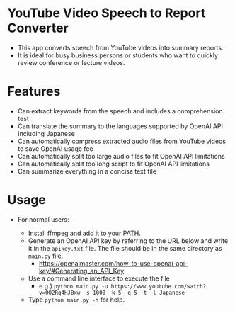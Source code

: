 # YouTube Video Speech to Report Converter

- This app converts speech from YouTube videos into summary reports.
- It is ideal for busy business persons or students who want to quickly review conference or lecture videos.

# Features

- Can extract keywords from the speech and includes a comprehension test
- Can translate the summary to the languages supported by OpenAI API including Japanese
- Can automatically compress extracted audio files from YouTube videos to save OpenAI usage fee
- Can automatically split too large audio files to fit OpenAI API limitations
- Can automatically split too long script to fit OpenAI API limitations
- Can summarize everything in a concise text file

# Usage

- For normal users:

  - Install ffmpeg and add it to your PATH.
  - Generate an OpenAI API key by referring to the URL below and write it in the `apikey.txt` file. The file should be in the same directory as `main.py` file.
    - https://openaimaster.com/how-to-use-openai-api-key/#Generating_an_API_Key
  - Use a command line interface to execute the file
    - e.g.) `python main.py -u https://www.youtube.com/watch?v=0O2Rq4HJBxw -s 1000 -k 5 -q 5 -t -l Japanese`
  - Type `python main.py -h` for help.
